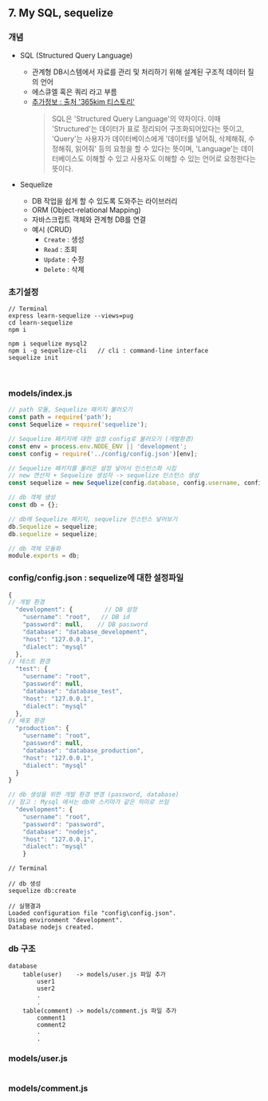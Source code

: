 ## **7. My SQL, sequelize**

### **개념**
* SQL (Structured Query Language)
	- 관계형 DB시스템에서 자료를 관리 및 처리하기 위해 설계된 구조적 데이터 질의 언어
	- 에스큐엘 혹은 쿼리 라고 부름
	- [추가정보 : 출처 '365kim 티스토리'](https://365kim.tistory.com/102)
		> SQL은 'Structured Query Language'의 약자이다. 이때 'Structured'는 데이터가 표로 정리되어 구조화되어있다는 뜻이고, 'Query'는 사용자가 데이터베이스에게 '데이터를 넣어줘, 삭제해줘, 수정해줘, 읽어줘' 등의 요청을 할 수 있다는 뜻이며, 'Language'는 데이터베이스도 이해할 수 있고 사용자도 이해할 수 있는 언어로 요청한다는 뜻이다.

* Sequelize
	- DB 작업을 쉽게 할 수 있도록 도와주는 라이브러리
	- ORM (Object-relational Mapping)
	- 자바스크립트 객체와 관계형 DB를 연결
	- 예시 (CRUD)
		- `Create` : 생성
		- `Read` : 조회
		- `Update` : 수정
		- `Delete` : 삭제

### **초기설정**
```
// Terminal
express learn-sequelize --views=pug
cd learn-sequelize
npm i

npm i sequelize mysql2
npm i -g sequelize-cli   // cli : command-line interface
sequelize init
```

<br>

### **models/index.js**
```javascript
// path 모듈, Sequelize 패키지 불러오기
const path = require('path');
const Sequelize = require('sequelize');

// Sequelize 패키지에 대한 설정 config로 불러오기 (개발환경)
const env = process.env.NODE_ENV || 'development';
const config = require('../config/config.json')[env];

// Sequelize 패키지를 불러온 설정 넣어서 인스턴스화 시킴
// new 연산자 + Sequelize 생성자 -> sequelize 인스턴스 생성
const sequelize = new Sequelize(config.database, config.username, config.password, config);

// db 객체 생성
const db = {};

// db에 Sequelize 패키지, sequelize 인스턴스 넣어보기
db.Sequelize = sequelize;
db.sequelize = sequelize;

// db 객체 모듈화
module.exports = db;
```

### **config/config.json** : sequelize에 대한 설정파일
```javascript
{
// 개발 환경
  "development": {         // DB 설정
    "username": "root",   // DB id
    "password": null,    // DB password
    "database": "database_development",
    "host": "127.0.0.1",
    "dialect": "mysql"
  },
// 테스트 환경
  "test": {
    "username": "root",
    "password": null,
    "database": "database_test",
    "host": "127.0.0.1",
    "dialect": "mysql"
  },
// 배포 환경
  "production": {
    "username": "root",
    "password": null,
    "database": "database_production",
    "host": "127.0.0.1",
    "dialect": "mysql"
  }
}
```

```javascript
// db 생성을 위한 개발 환경 변경 (password, database)
// 참고 : Mysql 에서는 db와 스키마가 같은 의미로 쓰임
  "development": {         
    "username": "root",
    "password": "password",
    "database": "nodejs",
    "host": "127.0.0.1",
    "dialect": "mysql"
	}
```

```
// Terminal

// db 생성
sequelize db:create

// 실행결과
Loaded configuration file "config\config.json".
Using environment "development".
Database nodejs created.
```

### **db 구조**

```
database
	table(user)    -> models/user.js 파일 추가
		user1
		user2
		.
		.
	table(comment) -> models/comment.js 파일 추가
		comment1
		comment2
		.
		.
```

### **models/user.js**
```javascript

```

### **models/comment.js**
```javascript

```